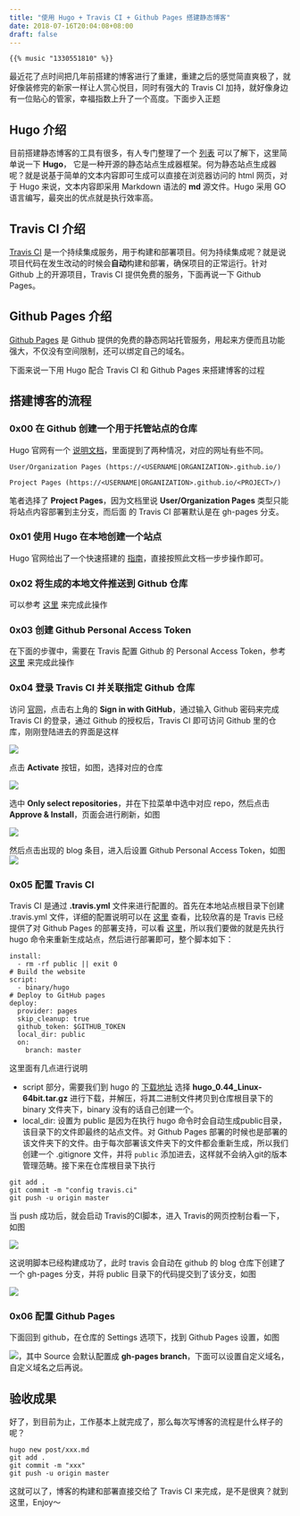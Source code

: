 ```yaml
---
title: "使用 Hugo + Travis CI + Github Pages 搭建静态博客"
date: 2018-07-16T20:04:08+08:00
draft: false
---
```


```
{{% music "1330551810" %}}
```

最近花了点时间把几年前搭建的博客进行了重建，重建之后的感觉简直爽极了，就好像装修完的新家一样让人赏心悦目，同时有强大的 Travis CI 加持，就好像身边有一位贴心的管家，幸福指数上升了一个高度。下面步入正题

## Hugo 介绍
目前搭建静态博客的工具有很多，有人专门整理了一个 [列表](https://www.staticgen.com) 可以了解下，这里简单说一下 **Hugo**， 它是一种开源的静态站点生成器框架。何为静态站点生成器呢？就是说基于简单的文本内容即可生成可以直接在浏览器访问的 html 网页，对于 Hugo 来说，文本内容即采用 Markdown 语法的 **md** 源文件。Hugo 采用 GO 语言编写，最突出的优点就是执行效率高。
## Travis CI 介绍
[Travis CI](https://travis-ci.org) 是一个持续集成服务，用于构建和部署项目。何为持续集成呢？就是说项目代码在发生改动的时候会**自动**构建和部署，确保项目的正常运行。针对 Github 上的开源项目，Travis CI 提供免费的服务，下面再说一下 Github Pages。
## Github Pages 介绍
[Github Pages](https://pages.github.com) 是 Github 提供的免费的静态网站托管服务，用起来方便而且功能强大，不仅没有空间限制，还可以绑定自己的域名。

下面来说一下用 Hugo 配合 Travis CI 和 Github Pages 来搭建博客的过程

## 搭建博客的流程

### 0x00 在 Github 创建一个用于托管站点的仓库
Hugo 官网有一个 [说明文档](https://gohugo.io/hosting-and-deployment/hosting-on-github/)，里面提到了两种情况，对应的网址有些不同。
```
User/Organization Pages (https://<USERNAME|ORGANIZATION>.github.io/)
```
```
Project Pages (https://<USERNAME|ORGANIZATION>.github.io/<PROJECT>/)
```

笔者选择了 **Project Pages**，因为文档里说 **User/Organization Pages** 类型只能将站点内容部署到主分支，而后面 的 Travis CI 部署默认是在 gh-pages 分支。

### 0x01 使用 Hugo 在本地创建一个站点
Hugo 官网给出了一个快速搭建的 [指南](https://gohugo.io/getting-started/quick-start/)，直接按照此文档一步步操作即可。

### 0x02 将生成的本地文件推送到 Github 仓库
可以参考 [这里](https://help.github.com/articles/adding-an-existing-project-to-github-using-the-command-line/) 来完成此操作

### 0x03 创建 Github Personal Access Token
在下面的步骤中，需要在 Travis 配置 Github 的 Personal Access Token，参考 [这里](https://help.github.com/articles/creating-a-personal-access-token-for-the-command-line/) 来完成此操作

### 0x04 登录 Travis CI 并关联指定 Github 仓库
访问 [官网](https://travis-ci.com/)，点击右上角的 **Sign in with GitHub**，通过输入 Github 密码来完成 Travis CI 的登录，通过 Github 的授权后，Travis CI 即可访问 Github 里的仓库，刚刚登陆进去的界面是这样

![](http://otdyhkopo.bkt.clouddn.com/2018071715318145986671.png)

点击 **Activate** 按钮，如图，选择对应的仓库

![](http://otdyhkopo.bkt.clouddn.com/20180717153181516169546.png)

选中 **Only select repositories**，并在下拉菜单中选中对应 repo，然后点击 **Approve & Install**，页面会进行刷新，如图

![](http://otdyhkopo.bkt.clouddn.com/20180717153181546794094.png)

然后点击出现的 blog 条目，进入后设置 Github Personal Access Token，如图
![](http://otdyhkopo.bkt.clouddn.com/20180717153181883480795.png)

### 0x05 配置 Travis CI
Travis CI 是通过 **.travis.yml** 文件来进行配置的。首先在本地站点根目录下创建 .travis.yml 文件，详细的配置说明可以在 [这里](https://docs.travis-ci.com/user/customizing-the-build) 查看，比较欣喜的是 Travis 已经提供了对 Github Pages 的部署支持，可以看 [这里](https://docs.travis-ci.com/user/deployment/pages/)，所以我们要做的就是先执行 hugo 命令来重新生成站点，然后进行部署即可，整个脚本如下：

```
install:
  - rm -rf public || exit 0
# Build the website
script:
  - binary/hugo
# Deploy to GitHub pages
deploy:
  provider: pages
  skip_cleanup: true
  github_token: $GITHUB_TOKEN
  local_dir: public
  on:
    branch: master
```

这里面有几点进行说明

* script 部分，需要我们到 hugo 的 [下载地址](https://github.com/gohugoio/hugo/releases) 选择 **hugo_0.44_Linux-64bit.tar.gz** 进行下载，并解压，将其二进制文件拷贝到仓库根目录下的 binary 文件夹下，binary 没有的话自己创建一个。
* local_dir: 设置为 public 是因为在执行 hugo 命令时会自动生成public目录，该目录下的文件即最终的站点文件。对 Github Pages 部署的时候也是部署的该文件夹下的文件。由于每次部署该文件夹下的文件都会重新生成，所以我们创建一个 .gitignore 文件，并将 `public` 添加进去，这样就不会纳入git的版本管理范畴。接下来在仓库根目录下执行

```
git add .
git commit -m "config travis.ci"
git push -u origin master
```
当 push 成功后，就会启动 Travis的CI脚本，进入 Travis的网页控制台看一下，如图

![](http://otdyhkopo.bkt.clouddn.com/2018071715318186175089.png)

这说明脚本已经构建成功了，此时 travis 会自动在 github 的 blog 仓库下创建了一个 gh-pages 分支，并将 public 目录下的代码提交到了该分支，如图

![](http://otdyhkopo.bkt.clouddn.com/20180717153181897274587.png)

### 0x06 配置 Github Pages
下面回到 github，在仓库的 Settings 选项下，找到 Github Pages 设置，如图

![](http://otdyhkopo.bkt.clouddn.com/20180717153181976871941.png)，其中 Source 会默认配置成 **gh-pages branch**，下面可以设置自定义域名，自定义域名之后再说。

## 验收成果
好了，到目前为止，工作基本上就完成了，那么每次写博客的流程是什么样子的呢？

```
hugo new post/xxx.md
git add .
git commit -m "xxx"
git push -u origin master
```
这就可以了，博客的构建和部署直接交给了 Travis CI 来完成，是不是很爽？就到这里，Enjoy～












